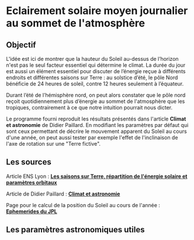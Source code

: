 # Eclairement solaire moyen journalier au sommet de l'atmosphère

## Objectif

L'idée est ici de montrer que la hauteur du Soleil au-dessus de l’horizon n'est pas le seul facteur essentiel qui détermine le climat. La durée du jour est aussi un élément essentiel pour discuter de l’énergie reçue à différents endroits et différentes saisons sur Terre : au solstice d’été, le pôle Nord bénéficie de 24 heures de soleil, contre 12 heures seulement à l’équateur.

Durant l’été de l’hémisphère nord, on peut alors constater que le pôle nord reçoit quotidiennement plus d’énergie au sommet de l'atmosphère que les tropiques, contrairement à ce que notre intuition pourrait nous dicter.

Le programme fourni reproduit les résultats présentés dans l'article **Climat et astronomie** de Didier Paillard. En modifiant les paramètres par défaut qui sont ceux permettant de décrire le mouvement apparent du Soleil au cours d'une année, on peut aussi tester par exemple l'effet de l'inclinaison de l'axe de rotation sur une "Terre fictive".

## Les sources

Article ENS Lyon : [**Les saisons sur Terre, répartition de l'énergie solaire et paramètres orbitaux**](https://planet-terre.ens-lyon.fr/ressource/saisons.xml)

Article de Didier Paillard : [**Climat et astronomie**](http://clea-astro.eu/archives/cahiers-clairaut/CLEA_CahiersClairaut_170_04.pdf)

Page pour le calcul de la position du Soleil au cours de l'année : [**Ephemerides du JPL**](https://ssd.jpl.nasa.gov/horizons/app.html#/)

## Les paramètres astronomiques utiles

